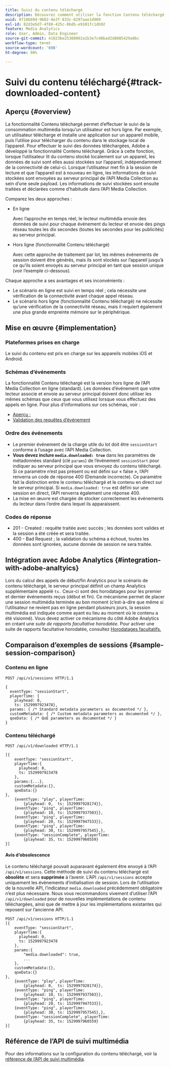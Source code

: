 ```yaml
---
title: Suivi du contenu téléchargé
description: Découvrez comment utiliser la fonction Contenu téléchargé pour effectuer le suivi de la consommation multimédia lorsquʼun utilisateur est hors ligne.
uuid: 0718689d-9602-4e3f-833c-8297aae1d909
exl-id: 82d3e5d7-4f88-425c-8bdb-e9101fc1db92
feature: Media Analytics
role: User, Admin, Data Engineer
source-git-commit: 41023be25308092a1b3e7c40bad2d8085429a0bc
workflow-type: tm+mt
source-wordcount: '698'
ht-degree: 90%

---
```


# Suivi du contenu téléchargé{#track-downloaded-content}

## Aperçu  {#overview}

La fonctionnalité Contenu téléchargé permet d’effectuer le suivi de la consommation multimédia lorsqu’un utilisateur est hors ligne. Par exemple, un utilisateur télécharge et installe une application sur un appareil mobile, puis l’utilise pour télécharger du contenu dans le stockage local de l’appareil. Pour effectuer le suivi des données téléchargées, Adobe a développé la fonctionnalité Contenu téléchargé. Grâce à cette fonction, lorsque l’utilisateur lit du contenu stocké localement sur un appareil, les données de suivi sont elles aussi stockées sur l’appareil, indépendamment de la connectivité de celui-ci. Lorsque l’utilisateur met fin à la session de lecture et que l’appareil est à nouveau en ligne, les informations de suivi stockées sont envoyées au serveur principal de l’API Media Collection au sein d’une seule payload. Les informations de suivi stockées sont ensuite traitées et déclarées comme d’habitude dans l’API Media Collection.

Comparez les deux approches :

* En ligne

   Avec l’approche en temps réel, le lecteur multimédia envoie des données de suivi pour chaque événement du lecteur et envoie des pings réseau toutes les dix secondes (toutes les secondes pour les publicités) au serveur principal.

* Hors ligne (fonctionnalité Contenu téléchargé)

   Avec cette approche de traitement par lot, les mêmes événements de session doivent être générés, mais ils sont stockés sur l’appareil jusqu’à ce qu’ils soient envoyés au serveur principal en tant que session unique (voir l’exemple ci-dessous).

Chaque approche a ses avantages et ses inconvénients :
* Le scénario en ligne est suivi en temps réel ; cela nécessite une vérification de la connectivité avant chaque appel réseau.
* Le scénario hors ligne (fonctionnalité Contenu téléchargé) ne nécessite qu’une vérification de la connectivité réseau, mais il requiert également une plus grande empreinte mémoire sur le périphérique.

## Mise en œuvre {#implementation}

### Plateformes prises en charge

Le suivi du contenu est pris en charge sur les appareils mobiles iOS et Android.

### Schémas d’événements

La fonctionnalité Contenu téléchargé est la version hors ligne de l’API Media Collection en ligne (standard). Les données d’événement que votre lecteur associe et envoie au serveur principal doivent donc utiliser les mêmes schémas que ceux que vous utilisez lorsque vous effectuez des appels en ligne. Pour plus d’informations sur ces schémas, voir :
* [Aperçu ;](/help/media-collection-api/mc-api-overview.md)
* [Validation des requêtes d’événement](/help/media-collection-api/mc-api-impl/mc-api-validate-reqs.md)

### Ordre des événements

* Le premier événement de la charge utile du lot doit être `sessionStart` conforme à l’usage avec l’API Media Collection.
* **Vous devez inclure `media.downloaded: true`** dans les paramètres de métadonnées standard (clé `params`) de l’événement `sessionStart` pour indiquer au serveur principal que vous envoyez du contenu téléchargé. Si ce paramètre n’est pas présent ou est défini sur « false », l’API renverra un code de réponse 400 (Demande incorrecte). Ce paramètre fait la distinction entre le contenu téléchargé et le contenu en direct sur le serveur principal. Si `media.downloaded: true` est défini sur une session en direct, l’API renverra également une réponse 400.
* La mise en œuvre est chargée de stocker correctement les événements du lecteur dans l’ordre dans lequel ils apparaissent.

### Codes de réponse

* 201 - Created : requête traitée avec succès ; les données sont valides et la session a été créée et sera traitée.
* 400 - Bad Request ; la validation du schéma a échoué, toutes les données sont ignorées, aucune donnée de session ne sera traitée.

## Intégration avec Adobe Analytics {#integration-with-adobe-analtyics}

Lors du calcul des appels de début/fin Analytics pour le scénario de contenu téléchargé, le serveur principal définit un champ Analytics supplémentaire appelé `ts.` Ceux-ci sont des horodatages pour les premier et dernier événements reçus (début et fin). Ce mécanisme permet de placer une session multimédia terminée au bon moment (c’est-à-dire que même si l’utilisateur ne revient pas en ligne pendant plusieurs jours, la session multimédia est indiquée comme ayant eu lieu au moment où le contenu a été visionné). Vous devez activer ce mécanisme du côté Adobe Analytics en créant une _suite de rapports facultative horodatée._ Pour activer une suite de rapports facultative horodatée, consultez [Horodatages facultatifs.](https://experienceleague.adobe.com/docs/analytics/admin/admin-tools/timestamp-optional.html?lang=fr)

## Comparaison d’exemples de sessions {#sample-session-comparison}

### Contenu en ligne

```
POST /api/v1/sessions HTTP/1.1

{
  eventType: "sessionStart",
  playerTime: {
    playhead: 0,  
    ts: 1529997923478},  
  params: { /* Standard metadata parameters as documented */ },  
  customMetadata: { /* Custom metadata parameters as documented */ },  
  qoeData: { /* QoE parameters as documented */ }
}
```

### Contenu téléchargé

```
POST /api/v1/downloaded HTTP/1.1

[{
    eventType: "sessionStart",
    playerTime:{
      playhead: 0,
      ts: 1529997923478
    },  
    params:{...},
    customMetadata:{},  
    qoeData:{}
},
    {eventType: "play", playerTime:
        {playhead: 0,  ts: 1529997928174}},
    {eventType: "ping", playerTime:
        {playhead: 10, ts: 1529997937503}},
    {eventType: "ping", playerTime:
        {playhead: 20, ts: 1529997947533}},
    {eventType: "ping", playerTime:
        {playhead: 30, ts: 1529997957545},},
    {eventType: "sessionComplete", playerTime:
        {playhead: 35, ts: 1529997960559}
}]
```

#### Avis d’obsolescence

Le contenu téléchargé pouvait auparavant également être envoyé à l’API `/api/v1/sessions`. Cette méthode de suivi du contenu téléchargé est **obsolète** et sera **supprimée** à l’avenir.
L’API `/api/v1/sessions` accepte uniquement les événements d’initialisation de session.
Lors de l’utilisation de la nouvelle API, l’indicateur `media.downloaded` précédemment obligatoire n’est plus nécessaire.
Nous vous recommandons vivement d’utiliser l’API `/api/v1/downloaded` pour de nouvelles implémentations de contenu téléchargées, ainsi que de mettre à jour les implémentations existantes qui reposent sur l’ancienne API.


```
POST /api/v1/sessions HTTP/1.1
[{
    eventType: "sessionStart",
    playerTime:{
      playhead: 0,
      ts: 1529997923478
    },
    params:{
        "media.downloaded": true,
        ...
    },
    customMetadata:{},  
    qoeData:{}
},
    {eventType: "play", playerTime:
        {playhead: 0,  ts: 1529997928174}},
    {eventType: "ping", playerTime:
        {playhead: 10, ts: 1529997937503}},
    {eventType: "ping", playerTime:
        {playhead: 20, ts: 1529997947533}},
    {eventType: "ping", playerTime:
        {playhead: 30, ts: 1529997957545},},
    {eventType: "sessionComplete", playerTime:
        {playhead: 35, ts: 1529997960559}
}]
```

## Référence de l’API de suivi multimédia

Pour des informations sur la configuration du contenu téléchargé, voir la [référence de l’API de suivi multimédia](https://aep-sdks.gitbook.io/docs/using-mobile-extensions/adobe-media-analytics/media-api-reference#media-api-reference).
